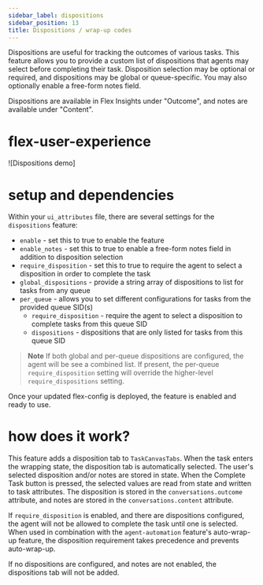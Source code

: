 ```yaml
---
sidebar_label: dispositions
sidebar_position: 13
title: Dispositions / wrap-up codes
---
```


Dispositions are useful for tracking the outcomes of various tasks. This feature allows you to provide a custom list of dispositions that agents may select before completing their task. Disposition selection may be optional or required, and dispositions may be global or queue-specific. You may also optionally enable a free-form notes field.

Dispositions are available in Flex Insights under "Outcome", and notes are available under "Content".

# flex-user-experience

![Dispositions demo]

# setup and dependencies

Within your `ui_attributes` file, there are several settings for the `dispositions` feature:

- `enable` - set this to true to enable the feature
- `enable_notes` - set this to true to enable a free-form notes field in addition to disposition selection
- `require_disposition` - set this to true to require the agent to select a disposition in order to complete the task
- `global_dispositions` - provide a string array of dispositions to list for tasks from any queue
- `per_queue` - allows you to set different configurations for tasks from the provided queue SID(s)
  - `require_disposition` - require the agent to select a disposition to complete tasks from this queue SID
  - `dispositions` - dispositions that are only listed for tasks from this queue SID

> **Note**
> If both global and per-queue dispositions are configured, the agent will be see a combined list.
> If present, the per-queue `require_disposition` setting will override the higher-level `require_dispositions` setting.

Once your updated flex-config is deployed, the feature is enabled and ready to use.

# how does it work?

This feature adds a disposition tab to `TaskCanvasTabs`. When the task enters the wrapping state, the disposition tab is automatically selected. The user's selected disposition and/or notes are stored in state. When the Complete Task button is pressed, the selected values are read from state and written to task attributes. The disposition is stored in the `conversations.outcome` attribute, and notes are stored in the `conversations.content` attribute.

If `require_disposition` is enabled, and there are dispositions configured, the agent will not be allowed to complete the task until one is selected. When used in combination with the `agent-automation` feature's auto-wrap-up feature, the disposition requirement takes precedence and prevents auto-wrap-up.

If no dispositions are configured, and notes are not enabled, the dispositions tab will not be added.
